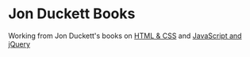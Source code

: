 # Jon Duckett Books

Working from Jon Duckett's books on [HTML & CSS](http://www.htmlandcssbook.com) and [JavaScript and jQuery](http://javascriptbook.com)
